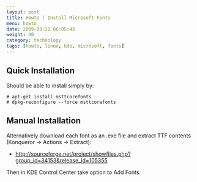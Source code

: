 ```yaml
---
layout: post
title: Howto | Install Microsoft Fonts
menu: howto
date: 2009-03-21 06:05:43
weight: 40
category: technology
tags: [howto, linux, kde, microsoft, fonts]
---
```


## Quick Installation

Should be able to install simply by:

    # apt-get install msttcorefonts
    # dpkg-reconfigure --force msttcorefonts

<!--more-->

## Manual Installation

Alternatively download each font as an .exe file and extract TTF contents (Konqueror &rarr; Actions &rarr; Extract):

   * http://sourceforge.net/project/showfiles.php?group_id=34153&release_id=105355

Then in KDE Control Center take option to Add Fonts.
